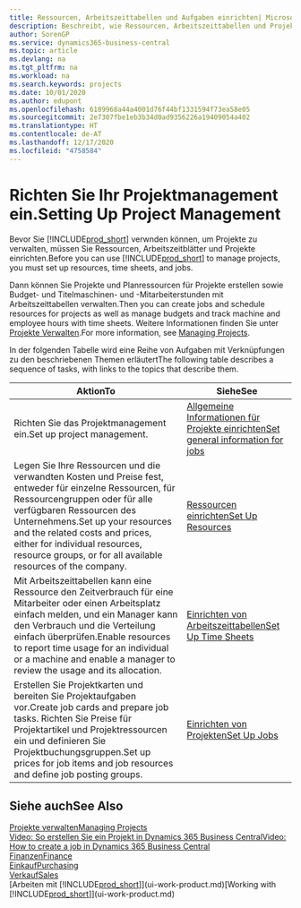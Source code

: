 ```yaml
---
title: Ressourcen, Arbeitszeittabellen und Aufgaben einrichten| Microsoft Docs
description: Beschreibt, wie Ressourcen, Arbeitszeittabellen und Projekte eingerichtet werden, um Projekte zu verwalten.
author: SorenGP
ms.service: dynamics365-business-central
ms.topic: article
ms.devlang: na
ms.tgt_pltfrm: na
ms.workload: na
ms.search.keywords: projects
ms.date: 10/01/2020
ms.author: edupont
ms.openlocfilehash: 6189968a44a4001d76f44bf1331594f73ea58e05
ms.sourcegitcommit: 2e7307fbe1eb3b34d0ad9356226a19409054a402
ms.translationtype: HT
ms.contentlocale: de-AT
ms.lasthandoff: 12/17/2020
ms.locfileid: "4758584"
---
```

# <a name="setting-up-project-management"></a><span data-ttu-id="112c0-103">Richten Sie Ihr Projektmanagement ein.</span><span class="sxs-lookup"><span data-stu-id="112c0-103">Setting Up Project Management</span></span>
<span data-ttu-id="112c0-104">Bevor Sie [!INCLUDE[prod_short](includes/prod_short.md)] verwnden können, um Projekte zu verwalten, müssen Sie Ressourcen, Arbeitszeitblätter und Projekte einrichten.</span><span class="sxs-lookup"><span data-stu-id="112c0-104">Before you can use [!INCLUDE[prod_short](includes/prod_short.md)] to manage projects, you must set up resources, time sheets, and jobs.</span></span>

<span data-ttu-id="112c0-105">Dann können Sie Projekte und Planressourcen für Projekte erstellen sowie Budget- und Titelmaschinen- und -Mitarbeiterstunden mit Arbeitszeittabellen verwalten.</span><span class="sxs-lookup"><span data-stu-id="112c0-105">Then you can create jobs and schedule resources for projects as well as manage budgets and track machine and employee hours with time sheets.</span></span> <span data-ttu-id="112c0-106">Weitere Informationen finden Sie unter [Projekte Verwalten](projects-manage-projects.md).</span><span class="sxs-lookup"><span data-stu-id="112c0-106">For more information, see [Managing Projects](projects-manage-projects.md).</span></span>  

<span data-ttu-id="112c0-107">In der folgenden Tabelle wird eine Reihe von Aufgaben mit Verknüpfungen zu den beschriebenen Themen erläutert</span><span class="sxs-lookup"><span data-stu-id="112c0-107">The following table describes a sequence of tasks, with links to the topics that describe them.</span></span>

| <span data-ttu-id="112c0-108">Aktion</span><span class="sxs-lookup"><span data-stu-id="112c0-108">To</span></span> | <span data-ttu-id="112c0-109">Siehe</span><span class="sxs-lookup"><span data-stu-id="112c0-109">See</span></span> |
| --- | --- |
| <span data-ttu-id="112c0-110">Richten Sie das Projektmanagement ein.</span><span class="sxs-lookup"><span data-stu-id="112c0-110">Set up project management.</span></span>|[<span data-ttu-id="112c0-111">Allgemeine Informationen für Projekte einrichten</span><span class="sxs-lookup"><span data-stu-id="112c0-111">Set general information for jobs</span></span>](projects-how-setup-jobs.md#to-set-general-information-for-jobs)|
| <span data-ttu-id="112c0-112">Legen Sie Ihre Ressourcen und die verwandten Kosten und Preise fest, entweder für einzelne Ressourcen, für Ressourcengruppen oder für alle verfügbaren Ressourcen des Unternehmens.</span><span class="sxs-lookup"><span data-stu-id="112c0-112">Set up your resources and the related costs and prices, either for individual resources, resource groups, or for all available resources of the company.</span></span> |[<span data-ttu-id="112c0-113">Ressourcen einrichten</span><span class="sxs-lookup"><span data-stu-id="112c0-113">Set Up Resources</span></span>](projects-how-setup-resources.md) |
| <span data-ttu-id="112c0-114">Mit Arbeitszeittabellen kann eine Ressource den Zeitverbrauch für eine Mitarbeiter oder einen Arbeitsplatz einfach melden, und ein Manager kann den Verbrauch und die Verteilung einfach überprüfen.</span><span class="sxs-lookup"><span data-stu-id="112c0-114">Enable resources to report time usage for an individual or a machine and enable a manager to review the usage and its allocation.</span></span> |[<span data-ttu-id="112c0-115">Einrichten von Arbeitszeittabellen</span><span class="sxs-lookup"><span data-stu-id="112c0-115">Set Up Time Sheets</span></span>](projects-how-setup-time-sheets.md) |
| <span data-ttu-id="112c0-116">Erstellen Sie Projektkarten und bereiten Sie Projektaufgaben vor.</span><span class="sxs-lookup"><span data-stu-id="112c0-116">Create job cards and prepare job tasks.</span></span> <span data-ttu-id="112c0-117">Richten Sie Preise für Projektartikel und Projektressourcen ein und definieren Sie Projektbuchungsgruppen.</span><span class="sxs-lookup"><span data-stu-id="112c0-117">Set up prices for job items and job resources and define job posting groups.</span></span> |[<span data-ttu-id="112c0-118">Einrichten von Projekten</span><span class="sxs-lookup"><span data-stu-id="112c0-118">Set Up Jobs</span></span>](projects-how-setup-jobs.md) |

## <a name="see-also"></a><span data-ttu-id="112c0-119">Siehe auch</span><span class="sxs-lookup"><span data-stu-id="112c0-119">See Also</span></span>

[<span data-ttu-id="112c0-120">Projekte verwalten</span><span class="sxs-lookup"><span data-stu-id="112c0-120">Managing Projects</span></span>](projects-manage-projects.md)  
[<span data-ttu-id="112c0-121">Video: So erstellen Sie ein Projekt in Dynamics 365 Business Central</span><span class="sxs-lookup"><span data-stu-id="112c0-121">Video: How to create a job in Dynamics 365 Business Central</span></span>](https://www.youtube.com/watch?v=VqaPWr7BWmw)  
[<span data-ttu-id="112c0-122">Finanzen</span><span class="sxs-lookup"><span data-stu-id="112c0-122">Finance</span></span>](finance.md)  
[<span data-ttu-id="112c0-123">Einkauf</span><span class="sxs-lookup"><span data-stu-id="112c0-123">Purchasing</span></span>](purchasing-manage-purchasing.md)  
[<span data-ttu-id="112c0-124">Verkauf</span><span class="sxs-lookup"><span data-stu-id="112c0-124">Sales</span></span>](sales-manage-sales.md)  
<span data-ttu-id="112c0-125">[Arbeiten mit [!INCLUDE[prod_short](includes/prod_short.md)]](ui-work-product.md)</span><span class="sxs-lookup"><span data-stu-id="112c0-125">[Working with [!INCLUDE[prod_short](includes/prod_short.md)]](ui-work-product.md)</span></span>  
